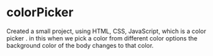 # colorPicker
Created a small project, using HTML, CSS, JavaScript, which is a color picker . in this when we pick a color from different color options the background color of the body changes to that color. 
